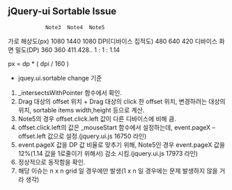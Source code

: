 ## jQuery-ui Sortable Issue

                Note3  Note4  Note5

가로 해상도(px) 1080 1440 1080
DPI(디바이스 집적도) 480 640 420
디바이스 화면 밀도(DP) 360 360 411.428..
1 : 1 : 1.14

px = dp \* ( dpi / 160 )

- jquey.ui.sortable change 기준

1. \_intersectsWithPointer 함수에서 확인.
2. Drag 대상의 offset 위치 + Drag 대상의 click 한 offset 위치, 변경하려는 대상의 위치, sortable items width,height 등으로 계산.
3. Note5의 경우 offset.click.left 값이 다른 디바이스에 비해 큼.
4. offset.click.left의 값은 \_mouseStart 함수에서 설정하는데, event.pageX – offset.left 값으로 설정.(jquery.ui.js 16750 라인)
5. event.pageX 값을 DP 값 비율로 맞추기 위해, Note5인 경우 event.pageX 값을 12%(1.14 값을 1로줄이기 위해서) 감소 시킴.(jquery.ui.js 17973 라인)
6. 정상적으로 동작함을 확인.
7. 해당 이슈는 n x n grid 일 경우에만 발생(1 x n 일 경우에는 문제 발생하지 않을 거라 생각)
